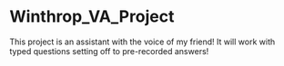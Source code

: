 # Winthrop_VA_Project
This project is an assistant with the voice of my friend!
It will work with typed questions setting off to pre-recorded answers!
 
